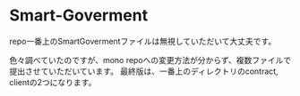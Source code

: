 # Smart-Goverment
repo一番上のSmartGovermentファイルは無視していただいて大丈夫です。

色々調べていたのですが、mono repoへの変更方法が分からず、複数ファイルで提出させていただいています。
最終版は、一番上のディレクトリのcontract, clientの2つになります。
